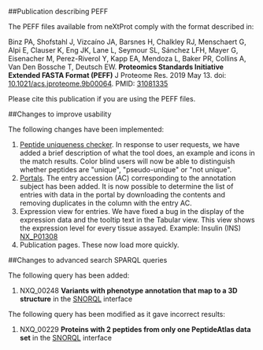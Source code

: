 ##Publication describing PEFF

The PEFF files available from neXtProt comply with the format described in:

Binz PA, Shofstahl J, Vizcaíno JA, Barsnes H, Chalkley RJ, Menschaert G, Alpi E, Clauser K, Eng JK, Lane L, Seymour SL, Sánchez LFH, Mayer G, Eisenacher M, Perez-Riverol Y, Kapp EA, Mendoza L, Baker PR, Collins A, Van Den Bossche T, Deutsch EW.
**Proteomics Standards Initiative Extended FASTA Format (PEFF)**
J Proteome Res. 2019 May 13. doi: [10.1021/acs.jproteome.9b00064](https://doi.org/10.1021/acs.jproteome.9b00064). PMID: [31081335](https://www.ncbi.nlm.nih.gov/pubmed/31081335)

Please cite this publication if you are using the PEFF files.

##Changes to improve usability

The following changes have been implemented:

1.	[Peptide uniqueness checker](../tools/peptide-uniqueness-checker). In response to user requests, we have added a brief description of what the tool does, an example and icons in the match results. Color blind users will now be able to distinguish whether peptides are "unique", "pseudo-unique" or "not unique".
2.	[Portals](../portals/navmut). The entry accession (AC) corresponding to the annotation subject has been added. It is now possible to determine the list of entries with data in the portal by downloading the contents and removing duplicates in the column with the entry AC.
3.	Expression view for entries. We have fixed a bug in the display of the expression data and the tooltip text in the Tabular view. This view shows the expression level for every tissue assayed. Example: Insulin (INS) [NX\_P01308](../entry/NX_P01308/expression)
4.	Publication pages. These now load more quickly.

##Changes to advanced search SPARQL queries

The following query has been added:

1.	NXQ\_00248 **Variants with phenotype annotation that map to a 3D structure** in the [SNORQL](https://snorql.nextprot.org/) interface

The following query has been modified as it gave incorrect results:

1.	NXQ\_00229 **Proteins with 2 peptides from only one PeptideAtlas data set** in the [SNORQL](https://snorql.nextprot.org/) interface
